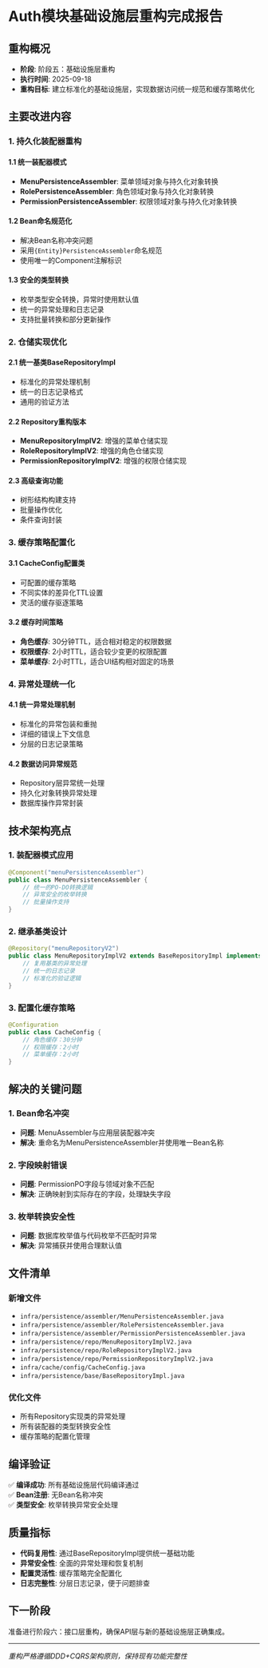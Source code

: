 # Auth模块基础设施层重构完成报告

## 重构概况
- **阶段**: 阶段五：基础设施层重构
- **执行时间**: 2025-09-18
- **重构目标**: 建立标准化的基础设施层，实现数据访问统一规范和缓存策略优化

## 主要改进内容

### 1. 持久化装配器重构
#### 1.1 统一装配器模式
- **MenuPersistenceAssembler**: 菜单领域对象与持久化对象转换
- **RolePersistenceAssembler**: 角色领域对象与持久化对象转换 
- **PermissionPersistenceAssembler**: 权限领域对象与持久化对象转换

#### 1.2 Bean命名规范化
- 解决Bean名称冲突问题
- 采用`{Entity}PersistenceAssembler`命名规范
- 使用唯一的Component注解标识

#### 1.3 安全的类型转换
- 枚举类型安全转换，异常时使用默认值
- 统一的异常处理和日志记录
- 支持批量转换和部分更新操作

### 2. 仓储实现优化
#### 2.1 统一基类BaseRepositoryImpl
- 标准化的异常处理机制
- 统一的日志记录格式
- 通用的验证方法

#### 2.2 Repository重构版本
- **MenuRepositoryImplV2**: 增强的菜单仓储实现
- **RoleRepositoryImplV2**: 增强的角色仓储实现
- **PermissionRepositoryImplV2**: 增强的权限仓储实现

#### 2.3 高级查询功能
- 树形结构构建支持
- 批量操作优化
- 条件查询封装

### 3. 缓存策略配置化
#### 3.1 CacheConfig配置类
- 可配置的缓存策略
- 不同实体的差异化TTL设置
- 灵活的缓存驱逐策略

#### 3.2 缓存时间策略
- **角色缓存**: 30分钟TTL，适合相对稳定的权限数据
- **权限缓存**: 2小时TTL，适合较少变更的权限配置
- **菜单缓存**: 2小时TTL，适合UI结构相对固定的场景

### 4. 异常处理统一化
#### 4.1 统一异常处理机制
- 标准化的异常包装和重抛
- 详细的错误上下文信息
- 分层的日志记录策略

#### 4.2 数据访问异常规范
- Repository层异常统一处理
- 持久化对象转换异常处理
- 数据库操作异常封装

## 技术架构亮点

### 1. 装配器模式应用
```java
@Component("menuPersistenceAssembler")
public class MenuPersistenceAssembler {
    // 统一的PO-DO转换逻辑
    // 异常安全的枚举转换
    // 批量操作支持
}
```

### 2. 继承基类设计
```java
@Repository("menuRepositoryV2")
public class MenuRepositoryImplV2 extends BaseRepositoryImpl implements MenuRepository {
    // 复用基类的异常处理
    // 统一的日志记录
    // 标准化的验证逻辑
}
```

### 3. 配置化缓存策略
```java
@Configuration
public class CacheConfig {
    // 角色缓存：30分钟
    // 权限缓存：2小时
    // 菜单缓存：2小时
}
```

## 解决的关键问题

### 1. Bean命名冲突
- **问题**: MenuAssembler与应用层装配器冲突
- **解决**: 重命名为MenuPersistenceAssembler并使用唯一Bean名称

### 2. 字段映射错误
- **问题**: PermissionPO字段与领域对象不匹配
- **解决**: 正确映射到实际存在的字段，处理缺失字段

### 3. 枚举转换安全性
- **问题**: 数据库枚举值与代码枚举不匹配时异常
- **解决**: 异常捕获并使用合理默认值

## 文件清单

### 新增文件
- `infra/persistence/assembler/MenuPersistenceAssembler.java`
- `infra/persistence/assembler/RolePersistenceAssembler.java`
- `infra/persistence/assembler/PermissionPersistenceAssembler.java`
- `infra/persistence/repo/MenuRepositoryImplV2.java`
- `infra/persistence/repo/RoleRepositoryImplV2.java`
- `infra/persistence/repo/PermissionRepositoryImplV2.java`
- `infra/cache/config/CacheConfig.java`
- `infra/persistence/base/BaseRepositoryImpl.java`

### 优化文件
- 所有Repository实现类的异常处理
- 所有装配器的类型转换安全性
- 缓存策略的配置化管理

## 编译验证
✅ **编译成功**: 所有基础设施层代码编译通过  
✅ **Bean注册**: 无Bean名称冲突  
✅ **类型安全**: 枚举转换异常安全处理  

## 质量指标
- **代码复用性**: 通过BaseRepositoryImpl提供统一基础功能
- **异常安全性**: 全面的异常处理和恢复机制
- **配置灵活性**: 缓存策略完全配置化
- **日志完整性**: 分层日志记录，便于问题排查

## 下一阶段
准备进行阶段六：接口层重构，确保API层与新的基础设施层正确集成。

---
*重构严格遵循DDD+CQRS架构原则，保持现有功能完整性*